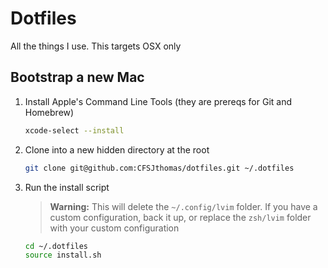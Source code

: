 # Dotfiles

All the things I use. This targets OSX only

## Bootstrap a new Mac

1. Install Apple's Command Line Tools (they are prereqs for Git and Homebrew)

   ```sh
   xcode-select --install
   ```

2. Clone into a new hidden directory at the root

   ```sh
   git clone git@github.com:CFSJthomas/dotfiles.git ~/.dotfiles
   ```

3. Run the install script

   > **Warning:** This will delete the `~/.config/lvim` folder. If you have a custom configuration, back it up, or replace the `zsh/lvim` folder with your custom configuration

   ```sh
   cd ~/.dotfiles
   source install.sh
   ```
